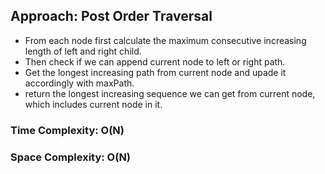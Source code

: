 ## Approach: Post Order Traversal
* From each node first calculate the maximum consecutive increasing length of left and right child.
* Then check if we can append current node to left or right path.
* Get the longest increasing path from current node and upade it accordingly with maxPath.
* return the longest increasing sequence we can get from current node, which includes current node in it.
​
### Time Complexity: O(N)
### Space Complexity: O(N)